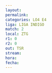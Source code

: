 ```yaml
---
layout: 
permalink: 
categories: LO4 E4
liga: LIGA INDIGO
match: 2
local: ZTG
r1: 0
r2: 0
out: TSR
stream: 
hora: 
fecha:
---
```

